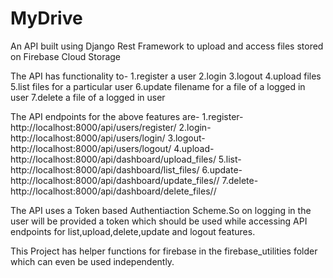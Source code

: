 # MyDrive
An API built using Django Rest Framework to upload and access files stored on Firebase Cloud Storage

The API has functionality to-
1.register a user
2.login
3.logout
4.upload files
5.list files for a particular user
6.update filename for a file of a logged in user
7.delete a file of a logged in user

The API endpoints for the above features are-
1.register- http://localhost:8000/api/users/register/
2.login- http://localhost:8000/api/users/login/
3.logout- http://localhost:8000/api/users/logout/
4.upload- http://localhost:8000/api/dashboard/upload_files/
5.list- http://localhost:8000/api/dashboard/list_files/
6.update- http://localhost:8000/api/dashboard/update_files/<filename>/
7.delete- http://localhost:8000/api/dashboard/delete_files/<filename>/
  
The API uses a Token based Authentiaction Scheme.So on logging in the user will be provided a token which should be used while accessing API endpoints for list,upload,delete,update and logout features.

This Project has helper functions for firebase in the firebase_utilities folder which can even be used independently.
